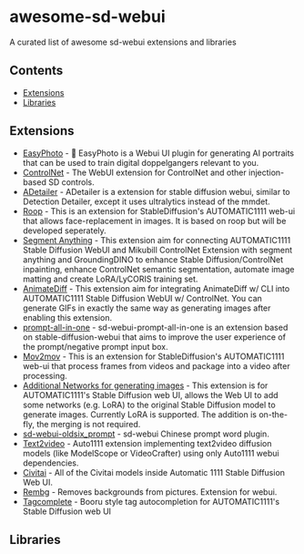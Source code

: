# awesome-sd-webui
A curated list of awesome sd-webui extensions and libraries 

## Contents

- [Extensions](#extensions)
- [Libraries](#libraries)


## Extensions

- [EasyPhoto](https://github.com/aigc-apps/sd-webui-EasyPhoto) - 🦜 EasyPhoto is a Webui UI plugin for generating AI portraits that can be used to train digital doppelgangers relevant to you.
- [ControlNet](https://github.com/Mikubill/sd-webui-controlnet) - The WebUI extension for ControlNet and other injection-based SD controls.
- [ADetailer](https://github.com/Bing-su/adetailer) - ADetailer is a extension for stable diffusion webui, similar to Detection Detailer, except it uses ultralytics instead of the mmdet.
- [Roop](https://github.com/s0md3v/sd-webui-roop) - This is an extension for StableDiffusion's AUTOMATIC1111 web-ui that allows face-replacement in images. It is based on roop but will be developed seperately.
- [Segment Anything](https://github.com/continue-revolution/sd-webui-segment-anything) - This extension aim for connecting AUTOMATIC1111 Stable Diffusion WebUI and Mikubill ControlNet Extension with segment anything and GroundingDINO to enhance Stable Diffusion/ControlNet inpainting, enhance ControlNet semantic segmentation, automate image matting and create LoRA/LyCORIS training set.
- [AnimateDiff](https://github.com/continue-revolution/sd-webui-animatediff) - This extension aim for integrating AnimateDiff w/ CLI into AUTOMATIC1111 Stable Diffusion WebUI w/ ControlNet. You can generate GIFs in exactly the same way as generating images after enabling this extension.
- [prompt-all-in-one](https://github.com/Physton/sd-webui-prompt-all-in-one) - sd-webui-prompt-all-in-one is an extension based on stable-diffusion-webui that aims to improve the user experience of the prompt/negative prompt input box.
- [Mov2mov](https://github.com/Scholar01/sd-webui-mov2mov) - This is an extension for StableDiffusion's AUTOMATIC1111 web-ui that process frames from videos and package into a video after processing.
- [Additional Networks for generating images](https://github.com/kohya-ss/sd-webui-additional-networks) - This extension is for AUTOMATIC1111's Stable Diffusion web UI, allows the Web UI to add some networks (e.g. LoRA) to the original Stable Diffusion model to generate images. Currently LoRA is supported. The addition is on-the-fly, the merging is not required.
- [sd-webui-oldsix_prompt](https://github.com/thisjam/sd-webui-oldsix-prompt) - sd-webui Chinese prompt word plugin.
- [Text2video](https://github.com/kabachuha/sd-webui-text2video) - Auto1111 extension implementing text2video diffusion models (like ModelScope or VideoCrafter) using only Auto1111 webui dependencies.
- [Civitai](https://github.com/civitai/sd_civitai_extension) - All of the Civitai models inside Automatic 1111 Stable Diffusion Web UI.
- [Rembg](https://github.com/AUTOMATIC1111/stable-diffusion-webui-rembg) - Removes backgrounds from pictures. Extension for webui.
- [Tagcomplete](https://github.com/DominikDoom/a1111-sd-webui-tagcomplete) -  Booru style tag autocompletion for AUTOMATIC1111's Stable Diffusion web UI 

## Libraries
